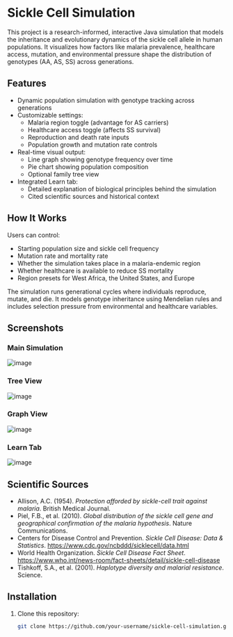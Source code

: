 # Sickle Cell Simulation

This project is a research-informed, interactive Java simulation that models the inheritance and evolutionary dynamics of the sickle cell allele in human populations. It visualizes how factors like malaria prevalence, healthcare access, mutation, and environmental pressure shape the distribution of genotypes (AA, AS, SS) across generations.

## Features

- Dynamic population simulation with genotype tracking across generations
- Customizable settings:
  - Malaria region toggle (advantage for AS carriers)
  - Healthcare access toggle (affects SS survival)
  - Reproduction and death rate inputs
  - Population growth and mutation rate controls
- Real-time visual output:
  - Line graph showing genotype frequency over time
  - Pie chart showing population composition
  - Optional family tree view
- Integrated Learn tab:
  - Detailed explanation of biological principles behind the simulation
  - Cited scientific sources and historical context

## How It Works

Users can control:
- Starting population size and sickle cell frequency
- Mutation rate and mortality rate
- Whether the simulation takes place in a malaria-endemic region
- Whether healthcare is available to reduce SS mortality
- Region presets for West Africa, the United States, and Europe

The simulation runs generational cycles where individuals reproduce, mutate, and die. It models genotype inheritance using Mendelian rules and includes selection pressure from environmental and healthcare variables.

## Screenshots

### Main Simulation
![image](https://github.com/user-attachments/assets/30cc8b2d-d7a8-4f31-b59d-2896909f94ed)

### Tree View
![image](https://github.com/user-attachments/assets/64b51b37-b28f-49e0-bdf1-70e6a4b6be6f)

### Graph View
![image](https://github.com/user-attachments/assets/d2172262-190c-4c49-a8f0-36a5dff79006)

### Learn Tab
![image](https://github.com/user-attachments/assets/d6b3f912-5514-490c-b2aa-7a8fe3e29bc2)





## Scientific Sources

- Allison, A.C. (1954). *Protection afforded by sickle-cell trait against malaria*. British Medical Journal.
- Piel, F.B., et al. (2010). *Global distribution of the sickle cell gene and geographical confirmation of the malaria hypothesis*. Nature Communications.
- Centers for Disease Control and Prevention. *Sickle Cell Disease: Data & Statistics*. https://www.cdc.gov/ncbddd/sicklecell/data.html
- World Health Organization. *Sickle Cell Disease Fact Sheet*. https://www.who.int/news-room/fact-sheets/detail/sickle-cell-disease
- Tishkoff, S.A., et al. (2001). *Haplotype diversity and malarial resistance*. Science.

## Installation

1. Clone this repository:
   ```bash
   git clone https://github.com/your-username/sickle-cell-simulation.git
